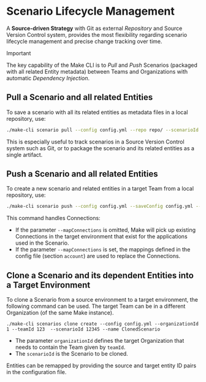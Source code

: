 # Scenario Lifecycle Management
A **Source-driven Strategy** with Git as external *Repository* and Source Version Control system, provides the most flexibility regarding scenario lifecycle management and precise change tracking over time.

> [!IMPORTANT]
> The key capability of the Make CLI is to *Pull* and *Push* Scenarios (packaged with all related Entity metadata) between Teams and Organizations with automatic *Dependency Injection*.

## Pull a Scenario and all related Entities
To save a scenario with all its related entities as metadata files in a local repository, use:

```bash
./make-cli scenario pull --config config.yml --repo repo/ --scenarioId 12345
```

This is especially useful to track scenarios in a Source Version Control system such as Git, or to package the scenario and its related entities as a single artifact.

## Push a Scenario and all related Entities
To create a new scenario and related entities in a target Team from a local repository, use:

```bash
./make-cli scenario push --config config.yml --saveConfig config.yml --teamId 112890 --repo repo/ --blueprint test_scenario.json
```

This command handles Connections:
- If the parameter `--mapConnections` is omitted, Make will pick up existing Connections in the target environment that exist for the applications used in the Scenario.
- If the parameter `--mapConnections` is set, the mappings defined in the config file (section `account`) are used to replace the Connections.


## Clone a Scenario and its dependent Entities into a Target Environment
To clone a Scenario from a source environment to a target environment, the following command can be used. The target Team can be in a different Organization (of the same Make instance).

```
./make-cli scenarios clone create --config config.yml --organizationId 1 --teamId 123  --scenarioId 12345 --name ClonedScenario
```

- The parameter `organizationId` defines the target Organization that needs to contain the Team given by `teamId`.
- The `scenarioId` is the Scenario to be cloned.

Entities can be remapped by providing the source and target entity ID pairs in the configuration file.
